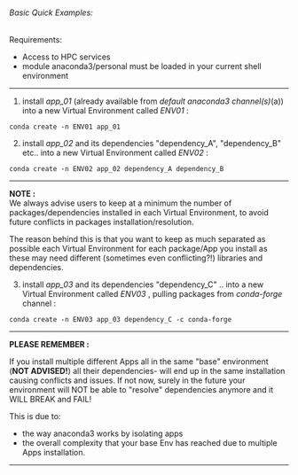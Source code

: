 ######  Basic Quick Examples:

Requirements:
- Access to HPC services
- module anaconda3/personal must be loaded in your current shell environment  

---

1. install *app_01* (already available from _default anaconda3 channel(s)_(a)) into a new Virtual Environment called _ENV01_ :  

`conda create -n ENV01 app_01`  

2. install *app_02* and its dependencies "dependency_A", "dependency_B" etc.. into a new Virtual Environment called _ENV02_ :  

`conda create -n ENV02 app_02 dependency_A dependency_B`  

--- 

**NOTE :**   
We always advise users to keep at a minimum the number of packages/dependencies installed in each Virtual Environment, to avoid future conflicts in packages installation/resolution.  

The reason behind this is that you want to keep as much separated as possible each Virtual Environment for each package/App you install as these may need different (sometimes even conflicting?!) libraries and dependencies.


3. install *app_03* and its dependencies "dependency_C" .. into a new Virtual Environment called _ENV03_ , pulling packages from _conda-forge_ channel :

`conda create -n ENV03 app_03 dependency_C -c conda-forge`  


---

**PLEASE REMEMBER :**  

If you install multiple different Apps all in the same "base" environment (**NOT ADVISED!**)
all their dependencies- will end up in the same installation causing conflicts and issues.
If not now, surely in the future your environment will NOT be able to "resolve" dependencies anymore and it WILL BREAK and FAIL!

This is due to:
 - the way anaconda3 works by isolating apps  
 - the overall complexity that your base Env has reached due to multiple Apps installation.  


 ---

